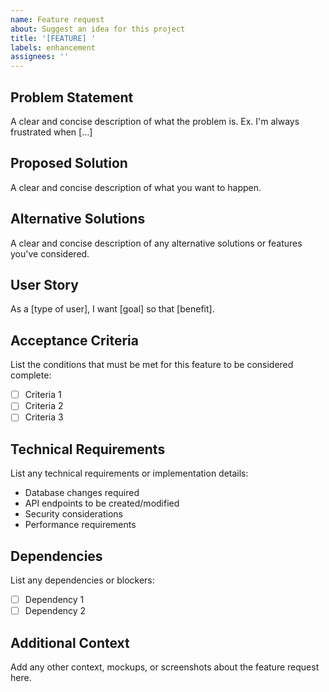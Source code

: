 ```yaml
---
name: Feature request
about: Suggest an idea for this project
title: '[FEATURE] '
labels: enhancement
assignees: ''
---
```


## Problem Statement
A clear and concise description of what the problem is. Ex. I'm always frustrated when [...]

## Proposed Solution
A clear and concise description of what you want to happen.

## Alternative Solutions
A clear and concise description of any alternative solutions or features you've considered.

## User Story
As a [type of user], I want [goal] so that [benefit].

## Acceptance Criteria
List the conditions that must be met for this feature to be considered complete:
- [ ] Criteria 1
- [ ] Criteria 2
- [ ] Criteria 3

## Technical Requirements
List any technical requirements or implementation details:
- Database changes required
- API endpoints to be created/modified
- Security considerations
- Performance requirements

## Dependencies
List any dependencies or blockers:
- [ ] Dependency 1
- [ ] Dependency 2

## Additional Context
Add any other context, mockups, or screenshots about the feature request here.
